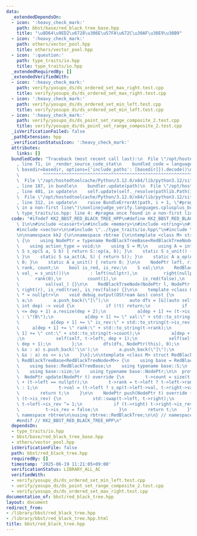 ```yaml
---
data:
  _extendedDependsOn:
  - icon: ':heavy_check_mark:'
    path: bbst/base/red_black_tree_base.hpp
    title: "\u8D64\u9ED2\u6728\u306E\u57FA\u672C\u30AF\u30E9\u30B9"
  - icon: ':heavy_check_mark:'
    path: others/vector_pool.hpp
    title: others/vector_pool.hpp
  - icon: ':question:'
    path: type_traits/io.hpp
    title: type_traits/io.hpp
  _extendedRequiredBy: []
  _extendedVerifiedWith:
  - icon: ':heavy_check_mark:'
    path: verify/yosupo_ds/ds_ordered_set_max_right.test.cpp
    title: verify/yosupo_ds/ds_ordered_set_max_right.test.cpp
  - icon: ':heavy_check_mark:'
    path: verify/yosupo_ds/ds_ordered_set_min_left.test.cpp
    title: verify/yosupo_ds/ds_ordered_set_min_left.test.cpp
  - icon: ':heavy_check_mark:'
    path: verify/yosupo_ds/ds_point_set_range_composite_2.test.cpp
    title: verify/yosupo_ds/ds_point_set_range_composite_2.test.cpp
  _isVerificationFailed: false
  _pathExtension: hpp
  _verificationStatusIcon: ':heavy_check_mark:'
  attributes:
    links: []
  bundledCode: "Traceback (most recent call last):\n  File \"/opt/hostedtoolcache/Python/3.12.0/x64/lib/python3.12/site-packages/onlinejudge_verify/documentation/build.py\"\
    , line 71, in _render_source_code_stat\n    bundled_code = language.bundle(stat.path,\
    \ basedir=basedir, options={'include_paths': [basedir]}).decode()\n          \
    \         ^^^^^^^^^^^^^^^^^^^^^^^^^^^^^^^^^^^^^^^^^^^^^^^^^^^^^^^^^^^^^^^^^^^^^^^^^^^^^^^^^\n\
    \  File \"/opt/hostedtoolcache/Python/3.12.0/x64/lib/python3.12/site-packages/onlinejudge_verify/languages/cplusplus.py\"\
    , line 187, in bundle\n    bundler.update(path)\n  File \"/opt/hostedtoolcache/Python/3.12.0/x64/lib/python3.12/site-packages/onlinejudge_verify/languages/cplusplus_bundle.py\"\
    , line 401, in update\n    self.update(self._resolve(pathlib.Path(included), included_from=path))\n\
    \  File \"/opt/hostedtoolcache/Python/3.12.0/x64/lib/python3.12/site-packages/onlinejudge_verify/languages/cplusplus_bundle.py\"\
    , line 312, in update\n    raise BundleErrorAt(path, i + 1, \"#pragma once found\
    \ in a non-first line\")\nonlinejudge_verify.languages.cplusplus_bundle.BundleErrorAt:\
    \ type_traits/io.hpp: line 4: #pragma once found in a non-first line\n"
  code: "#ifndef KK2_BBST_RED_BLACK_TREE_HPP\n#define KK2_BBST_RED_BLACK_TREE_HPP\
    \ 1\n\n#include <cassert>\n#include <memory>\n#include <string>\n#include <utility>\n\
    #include <vector>\n\n#include \"../type_traits/io.hpp\"\n#include \"base/red_black_tree_base.hpp\"\
    \n\nnamespace kk2 {\n\nnamespace rbtree {\n\ntemplate <class M> struct RedBlackTreeNode\
    \ {\n    using NodePtr = typename RedBlackTreeBase<RedBlackTreeNode>::NodePtr;\n\
    \    using action_type = void;\n    using S = M;\n    using A = int;\n    static\
    \ S s_op(S a, S b) { return S::op(a, b); }\n    static S s_unit() { return S::unit();\
    \ }\n    static S sa_act(A, S) { return S(); }\n    static A a_op(A, A) { return\
    \ 0; }\n    static A a_unit() { return 0; }\n\n    NodePtr left, right;\n    int\
    \ rank, count;\n    bool is_red, is_rev;\n    S val;\n\n    RedBlackTreeNode(S\
    \ val_ = s_unit())\n        : left(nullptr),\n          right(nullptr),\n    \
    \      rank(0),\n          count(1),\n          is_red(false),\n          is_rev(false),\n\
    \          val(val_) {}\n\n    RedBlackTreeNode(NodePtr l, NodePtr r) : left(l),\
    \ right(r), is_red(true), is_rev(false) {}\n\n    template <class OStream, is_ostream_t<OStream>\
    \ * = nullptr>\n    void debug_output(OStream &os) const {\n        std::vector<std::string>\
    \ a;\n        a.push_back(\"[\");\n        auto dfs = [&](auto self, NodePtr t,\
    \ int dep) -> void {\n            if (!t) return;\n            if ((int)a.size()\
    \ <= dep + 1) a.resize(dep + 2);\n            a[dep + 1] += (t->is_red ? \"(R\"\
    \ : \"(B\");\n            a[dep + 1] += \" val:\" + std::to_string(t->val);\n\
    \            a[dep + 1] += \" is_rev:\" + std::to_string(t->is_rev);\n       \
    \     a[dep + 1] += \" rank:\" + std::to_string(t->rank);\n            a[dep +\
    \ 1] += \" cnt:\" + std::to_string(t->count);\n            a[dep + 1] += \") \"\
    ;\n            self(self, t->left, dep + 1);\n            self(self, t->right,\
    \ dep + 1);\n        };\n        dfs(dfs, NodePtr(this), 0);\n        for (auto\
    \ &s : a) s.push_back('\\n');\n        a.push_back(\"]\");\n        for (auto\
    \ &s : a) os << s;\n    }\n};\n\ntemplate <class M> struct RedBlackTree\n    :\
    \ RedBlackTreeBase<RedBlackTreeNode<M>> {\n    using base = RedBlackTreeBase<RedBlackTreeNode<M>>;\n\
    \    using base::RedBlackTreeBase;\n    using typename base::S;\n    using base::s_op;\n\
    \    using base::size;\n    using typename base::NodePtr;\n\n  protected:\n  \
    \  NodePtr update(NodePtr t) override {\n        t->count = size(t->left) + size(t->right)\
    \ + (t->left == nullptr);\n        t->rank = t->left ? t->left->rank + !t->left->is_red\
    \ : 1;\n        t->val = (t->left ? s_op(t->left->val, t->right->val) : t->val);\n\
    \        return t;\n    }\n\n    NodePtr push(NodePtr t) override {\n        if\
    \ (t->is_rev) {\n            std::swap(t->left, t->right);\n            if (t->left)\
    \ t->left->is_rev ^= 1;\n            if (t->right) t->right->is_rev ^= 1;\n  \
    \          t->is_rev = false;\n        }\n        return t;\n    }\n};\n\n} //\
    \ namespace rbtree\n\nusing rbtree::RedBlackTree;\n\n} // namespace kk2\n\n\n\
    #endif // KK2_BBST_RED_BLACK_TREE_HPP\n"
  dependsOn:
  - type_traits/io.hpp
  - bbst/base/red_black_tree_base.hpp
  - others/vector_pool.hpp
  isVerificationFile: false
  path: bbst/red_black_tree.hpp
  requiredBy: []
  timestamp: '2025-06-19 11:21:05+09:00'
  verificationStatus: LIBRARY_ALL_AC
  verifiedWith:
  - verify/yosupo_ds/ds_ordered_set_min_left.test.cpp
  - verify/yosupo_ds/ds_point_set_range_composite_2.test.cpp
  - verify/yosupo_ds/ds_ordered_set_max_right.test.cpp
documentation_of: bbst/red_black_tree.hpp
layout: document
redirect_from:
- /library/bbst/red_black_tree.hpp
- /library/bbst/red_black_tree.hpp.html
title: bbst/red_black_tree.hpp
---
```

